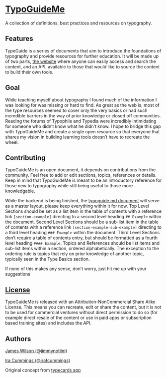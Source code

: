# [TypoGuideMe][1]
A collection of definitions, best practices and resources on typography.

## Features
TypeGuide is a series of documents that aim to introduce the foundations of typography and provide resources for further education. It will be made up of two parts, [the website][1] where anyone can easily access and search the content, and an API, available to those that would like to source the content to build their own tools.

## Goal
While teaching myself about typography I found much of the information I was looking for was missing or hard to find. As great as the web is, most of the type resources seemed to cover only the very basics or had such incredible barriers in the way of prior knowledge or closed off communities. Reading the forums of Typophile and Typedia were incredibly intimidating for someone who didn’t know what he didn’t know. I hope to bridge this gap with TypoGuideMe and create a single open resource so that everyone that shares my vision in building learning tools doesn’t have to recreate the wheel.

## Contributing
TypoGuideMe is an open document, it depends on contributions from the community. Feel free to add or edit sections, topics, references or details. Keep in mind that TypoGuideMe is meant to be an introductory reference for those new to typography while still being useful to those more knowledgable.

While the backend is being finished, the [typoguide.md document][2] will serve as a master layout, please keep everything within it for now. Top Level Sections should be set as a list item in the table of contents with a reference link `[section-example]` directing to a second level heading `## Example` within the document. Second Level Sections should be a sub-list item in the table of contents with a reference link `[section-example-sub-example]` directing to a third level heading `### Example` within the document. Third Level Sections don’t require a table of contents entry, but should be formatted as a fourth level heading `#### Example`. Topics and References should be list items and sub-list items within a section, ordered alphabetically. The exception to the ordering rule is topics that rely on prior knowledge of another topic, typically seen in the Type Basics section. 

If none of this makes any sense, don’t worry, just hit me up with your suggestions

## [License][3]
TypoGuideMe is released with an Attribution-NonCommercial Share Alike License. This means you can recreate, edit or share the content, but it is not to be used for commercial ventures without direct permission to do so (for example direct resale of the content or use in paid apps or subscription based training sites) and includes the API.

## Authors
[James Wilson (@jimmynotjim)][4]

[Ira Cummings (@irafcummings)][5]


Original concept from [typecards app][6]

[1]: http://typoguide.me
[2]: https://github.com/jimmynotjim/typoguideme/blob/master/typoguide.md
[3]: http://creativecommons.org/licenses/by-nc-sa/3.0/
[4]: http://jimmynotjim.com
[5]: http://iracummings.com
[6]: http://typecardsapp.com